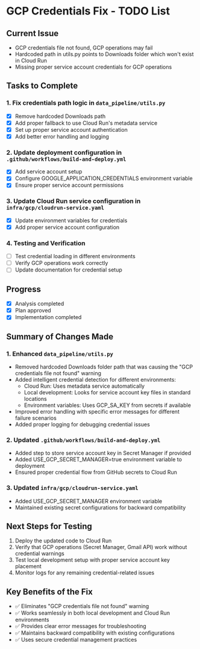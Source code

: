 # GCP Credentials Fix - TODO List

## Current Issue
- GCP credentials file not found, GCP operations may fail
- Hardcoded path in utils.py points to Downloads folder which won't exist in Cloud Run
- Missing proper service account credentials for GCP operations

## Tasks to Complete

### 1. Fix credentials path logic in `data_pipeline/utils.py`
- [x] Remove hardcoded Downloads path
- [x] Add proper fallback to use Cloud Run's metadata service
- [x] Set up proper service account authentication
- [x] Add better error handling and logging

### 2. Update deployment configuration in `.github/workflows/build-and-deploy.yml`
- [x] Add service account setup
- [x] Configure GOOGLE_APPLICATION_CREDENTIALS environment variable
- [x] Ensure proper service account permissions

### 3. Update Cloud Run service configuration in `infra/gcp/cloudrun-service.yaml`
- [x] Update environment variables for credentials
- [x] Add proper service account configuration

### 4. Testing and Verification
- [ ] Test credential loading in different environments
- [ ] Verify GCP operations work correctly
- [ ] Update documentation for credential setup

## Progress
- [x] Analysis completed
- [x] Plan approved
- [x] Implementation completed

## Summary of Changes Made

### 1. Enhanced `data_pipeline/utils.py`
- Removed hardcoded Downloads folder path that was causing the "GCP credentials file not found" warning
- Added intelligent credential detection for different environments:
  - Cloud Run: Uses metadata service automatically
  - Local development: Looks for service account key files in standard locations
  - Environment variables: Uses GCP_SA_KEY from secrets if available
- Improved error handling with specific error messages for different failure scenarios
- Added proper logging for debugging credential issues

### 2. Updated `.github/workflows/build-and-deploy.yml`
- Added step to store service account key in Secret Manager if provided
- Added USE_GCP_SECRET_MANAGER=true environment variable to deployment
- Ensured proper credential flow from GitHub secrets to Cloud Run

### 3. Updated `infra/gcp/cloudrun-service.yaml`
- Added USE_GCP_SECRET_MANAGER environment variable
- Maintained existing secret configurations for backward compatibility

## Next Steps for Testing
1. Deploy the updated code to Cloud Run
2. Verify that GCP operations (Secret Manager, Gmail API) work without credential warnings
3. Test local development setup with proper service account key placement
4. Monitor logs for any remaining credential-related issues

## Key Benefits of the Fix
- ✅ Eliminates "GCP credentials file not found" warning
- ✅ Works seamlessly in both local development and Cloud Run environments
- ✅ Provides clear error messages for troubleshooting
- ✅ Maintains backward compatibility with existing configurations
- ✅ Uses secure credential management practices

